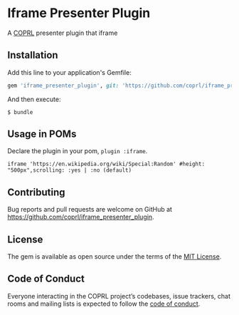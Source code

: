# Iframe Presenter Plugin

A [COPRL](http://github.com/coprl/coprl) presenter plugin that iframe

## Installation

Add this line to your application's Gemfile:

```ruby
gem 'iframe_presenter_plugin', git: 'https://github.com/coprl/iframe_presenter_plugin', require: false
```

And then execute:

    $ bundle


## Usage in POMs

Declare the plugin in your pom, `plugin :iframe`.

    iframe 'https://en.wikipedia.org/wiki/Special:Random' #height: "500px",scrolling: :yes | :no (default)

## Contributing

Bug reports and pull requests are welcome on GitHub at https://github.com/coprl/iframe_presenter_plugin.

## License

The gem is available as open source under the terms of the [MIT License](https://opensource.org/licenses/MIT).

## Code of Conduct

Everyone interacting in the COPRL project’s codebases, issue trackers, chat rooms and mailing lists is expected to follow the [code of conduct](https://github.com/coprl/coprl/blob/master/CODE-OF-CONDUCT.md).
